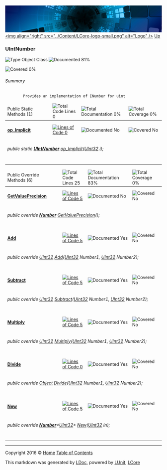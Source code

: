 ![](../Content/LCore-banner-small.png "")
[&lt;img align=&quot;right&quot; src=&quot;../Content/LCore-logo-small.png&quot; alt=&quot;Logo&quot; /&gt;](../../README.md)
[Up](../L.md)

### UIntNumber

![Type Object Class](http://b.repl.ca/v1/Type-Object%20Class-blue.png "") ![Documented 81%](http://b.repl.ca/v1/Documented-81%25-green.png "")

![Covered 0%](http://b.repl.ca/v1/Covered-0%25-red.png "")


###### Summary

            Provides an implementation of INumber for uint
            

<table>
<thead><tr><td>Public Static Methods (1)</td>
<td></td>
<td><img src="http://b.repl.ca/v1/Total%20Code%20Lines-0-red.png" alt="Total Code Lines 0" /></td>
<td><img src="http://b.repl.ca/v1/Total%20Documentation-0%25-red.png" alt="Total Documentation 0%" /></td>
<td><img src="http://b.repl.ca/v1/Total%20Coverage-0%25-red.png" alt="Total Coverage 0%" /></td></tr></thead>
<tr><td><h4><strong><a href="UIntNumber_op_Implicit.md" alt="">op_Implicit</a></strong></h4></td>
<td>   </td>
<td><a href="../Numbers/UIntNumber.cs#L" alt=""><img src="http://b.repl.ca/v1/Lines%20of%20Code-0-red.png" alt="Lines of Code 0" /></a></td>
<td><img src="http://b.repl.ca/v1/Documented-No-red.png" alt="Documented No" /></td>
<td><img src="http://b.repl.ca/v1/Covered-No-red.png" alt="Covered No" /></td></tr>
<tr><td colspan="5"><h6>public static <strong><a href="UIntNumber.md" alt="">UIntNumber</a></strong> <a href="UIntNumber_op_Implicit.md" alt="">op_Implicit</a>(<a href="https://msdn.microsoft.com/en-us/library/system.uint32.aspx" alt="">UInt32</a> i);</h6>
</td>
</tr>
<tr><td width="850px" colspan="351"></td></tr>
</table>


<table>
<thead><tr><td>Public Override Methods (6)</td>
<td></td>
<td><img src="http://b.repl.ca/v1/Total%20Code%20Lines-25-blue.png" alt="Total Code Lines 25" /></td>
<td><img src="http://b.repl.ca/v1/Total%20Documentation-83%25-green.png" alt="Total Documentation 83%" /></td>
<td><img src="http://b.repl.ca/v1/Total%20Coverage-0%25-red.png" alt="Total Coverage 0%" /></td></tr></thead>
<tr><td><h4><strong><a href="UIntNumber_GetValuePrecision.md" alt="">GetValuePrecision</a></strong></h4></td>
<td>   </td>
<td><a href="../Numbers/UIntNumber.cs#L64" alt=""><img src="http://b.repl.ca/v1/Lines%20of%20Code-5-blue.png" alt="Lines of Code 5" /></a></td>
<td><img src="http://b.repl.ca/v1/Documented-No-red.png" alt="Documented No" /></td>
<td><img src="http://b.repl.ca/v1/Covered-No-red.png" alt="Covered No" /></td></tr>
<tr><td colspan="5"><h6>public override <strong><a href="Number.md" alt="">Number</a></strong> <a href="UIntNumber_GetValuePrecision.md" alt="">GetValuePrecision</a>();</h6>
</td>
</tr>
<tr><td><h4><strong><a href="UIntNumber_Add-0.md" alt="">Add</a></strong></h4></td>
<td>   </td>
<td><a href="../Numbers/UIntNumber.cs#L72" alt=""><img src="http://b.repl.ca/v1/Lines%20of%20Code-5-blue.png" alt="Lines of Code 5" /></a></td>
<td><img src="http://b.repl.ca/v1/Documented-Yes-brightgreen.png" alt="Documented Yes" /></td>
<td><img src="http://b.repl.ca/v1/Covered-No-red.png" alt="Covered No" /></td></tr>
<tr><td colspan="5"><h6>public override <a href="https://msdn.microsoft.com/en-us/library/system.uint32.aspx" alt="">UInt32</a> <a href="UIntNumber_Add-0.md" alt="">Add</a>(<a href="https://msdn.microsoft.com/en-us/library/system.uint32.aspx" alt="">UInt32</a> Number1, <a href="https://msdn.microsoft.com/en-us/library/system.uint32.aspx" alt="">UInt32</a> Number2);</h6>
</td>
</tr>
<tr><td><h4><strong><a href="UIntNumber_Subtract-0.md" alt="">Subtract</a></strong></h4></td>
<td>   </td>
<td><a href="../Numbers/UIntNumber.cs#L80" alt=""><img src="http://b.repl.ca/v1/Lines%20of%20Code-5-blue.png" alt="Lines of Code 5" /></a></td>
<td><img src="http://b.repl.ca/v1/Documented-Yes-brightgreen.png" alt="Documented Yes" /></td>
<td><img src="http://b.repl.ca/v1/Covered-No-red.png" alt="Covered No" /></td></tr>
<tr><td colspan="5"><h6>public override <a href="https://msdn.microsoft.com/en-us/library/system.uint32.aspx" alt="">UInt32</a> <a href="UIntNumber_Subtract-0.md" alt="">Subtract</a>(<a href="https://msdn.microsoft.com/en-us/library/system.uint32.aspx" alt="">UInt32</a> Number1, <a href="https://msdn.microsoft.com/en-us/library/system.uint32.aspx" alt="">UInt32</a> Number2);</h6>
</td>
</tr>
<tr><td><h4><strong><a href="UIntNumber_Multiply-0.md" alt="">Multiply</a></strong></h4></td>
<td>   </td>
<td><a href="../Numbers/UIntNumber.cs#L88" alt=""><img src="http://b.repl.ca/v1/Lines%20of%20Code-5-blue.png" alt="Lines of Code 5" /></a></td>
<td><img src="http://b.repl.ca/v1/Documented-Yes-brightgreen.png" alt="Documented Yes" /></td>
<td><img src="http://b.repl.ca/v1/Covered-No-red.png" alt="Covered No" /></td></tr>
<tr><td colspan="5"><h6>public override <a href="https://msdn.microsoft.com/en-us/library/system.uint32.aspx" alt="">UInt32</a> <a href="UIntNumber_Multiply-0.md" alt="">Multiply</a>(<a href="https://msdn.microsoft.com/en-us/library/system.uint32.aspx" alt="">UInt32</a> Number1, <a href="https://msdn.microsoft.com/en-us/library/system.uint32.aspx" alt="">UInt32</a> Number2);</h6>
</td>
</tr>
<tr><td><h4><strong><a href="UIntNumber_Divide-0.md" alt="">Divide</a></strong></h4></td>
<td>   </td>
<td><a href="../Numbers/UIntNumber.cs#L" alt=""><img src="http://b.repl.ca/v1/Lines%20of%20Code-0-red.png" alt="Lines of Code 0" /></a></td>
<td><img src="http://b.repl.ca/v1/Documented-Yes-brightgreen.png" alt="Documented Yes" /></td>
<td><img src="http://b.repl.ca/v1/Covered-No-red.png" alt="Covered No" /></td></tr>
<tr><td colspan="5"><h6>public override <a href="https://msdn.microsoft.com/en-us/library/system.object.aspx" alt="">Object</a> <a href="UIntNumber_Divide-0.md" alt="">Divide</a>(<a href="https://msdn.microsoft.com/en-us/library/system.uint32.aspx" alt="">UInt32</a> Number1, <a href="https://msdn.microsoft.com/en-us/library/system.uint32.aspx" alt="">UInt32</a> Number2);</h6>
</td>
</tr>
<tr><td><h4><strong><a href="UIntNumber_New-0.md" alt="">New</a></strong></h4></td>
<td>   </td>
<td><a href="../Numbers/UIntNumber.cs#L105" alt=""><img src="http://b.repl.ca/v1/Lines%20of%20Code-5-blue.png" alt="Lines of Code 5" /></a></td>
<td><img src="http://b.repl.ca/v1/Documented-Yes-brightgreen.png" alt="Documented Yes" /></td>
<td><img src="http://b.repl.ca/v1/Covered-No-red.png" alt="Covered No" /></td></tr>
<tr><td colspan="5"><h6>public override <strong><a href="Number%601.md" alt="">Number</a></strong>&lt;<a href="https://msdn.microsoft.com/en-us/library/system.uint32.aspx" alt="">UInt32</a>&gt; <a href="UIntNumber_New-0.md" alt="">New</a>(<a href="https://msdn.microsoft.com/en-us/library/system.uint32.aspx" alt="">UInt32</a> In);</h6>
</td>
</tr>
<tr><td width="850px" colspan="360"></td></tr>
</table>




---

Copyright 2016 &copy; [Home](../../README.md) [Table of Contents](../../TableOfContents.md)

This markdown was generated by [LDoc](https://github.com/CodeSingularity/LDoc), powered by [LUnit](https://github.com/CodeSingularity/LUnit), [LCore](https://github.com/CodeSingularity/LCore)
